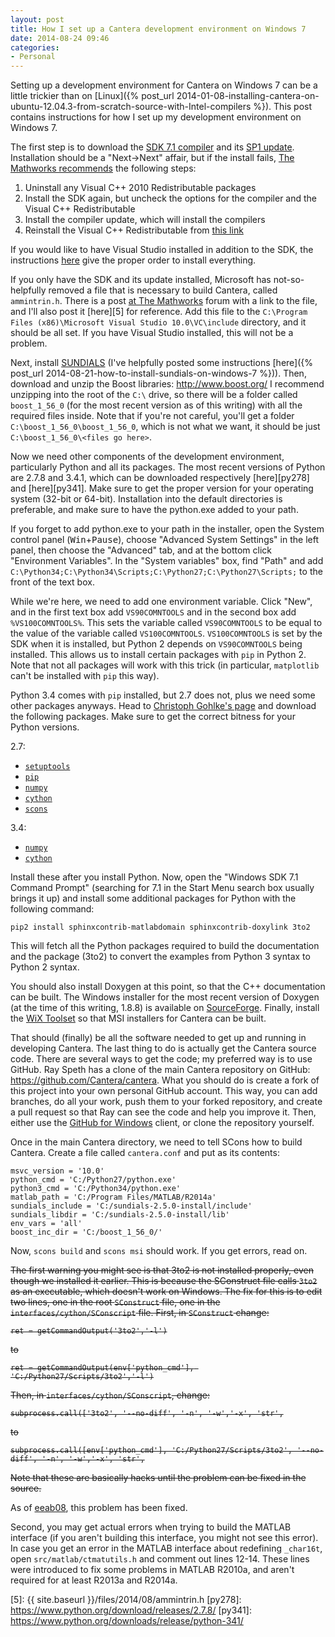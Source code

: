 ```yaml
---
layout: post
title: How I set up a Cantera development environment on Windows 7
date: 2014-08-24 09:46
categories:
- Personal
---
```

Setting up a development environment for Cantera on Windows 7 can be a little
trickier than on [Linux]({% post_url 2014-01-08-installing-cantera-on-ubuntu-12.04.3-from-scratch-source-with-Intel-compilers %}).
This post contains instructions for how I set up my development environment on Windows 7.
<!--more-->

The first step is to download the [SDK 7.1 compiler][1] and its [SP1 update][2].
Installation should be a "Next->Next" affair, but if the install fails,
[The Mathworks recommends][3] the following steps:

1. Uninstall any Visual C++ 2010 Redistributable packages
2. Install the SDK again, but uncheck the options for the compiler and the Visual C++ Redistributable
3. Install the compiler update, which will install the compilers
4. Reinstall the Visual C++ Redistributable from [this link](http://www.microsoft.com/en-us/download/details.aspx?id=14632)

If you would like to have Visual Studio installed in addition to the SDK, the instructions
[here](http://blogs.msdn.com/b/vcblog/archive/2011/03/31/10148110.aspx) give the proper
order to install everything.

If you only have the SDK and its update installed, Microsoft has not-so-helpfully
removed a file that is necessary to build Cantera, called `ammintrin.h`. There is a
post [at The Mathworks][4] forum with a link to the file, and I'll also post it
[here][5] for reference. Add this file to the `C:\Program Files (x86)\Microsoft Visual Studio 10.0\VC\include`
directory, and it should be all set. If you have Visual Studio installed,
this will not be a problem.

Next, install [SUNDIALS](http://computation.llnl.gov/casc/sundials/main.html) (I've helpfully
posted some instructions [here]({% post_url 2014-08-21-how-to-install-sundials-on-windows-7 %})).
Then, download and unzip the Boost libraries: <http://www.boost.org/>
I recommend unzipping into the root of the `C:\` drive, so there will be a folder called
`boost_1_56_0` (for the most recent version as of this writing) with all the required files inside.
Note that if you're not careful, you'll get a folder `C:\boost_1_56_0\boost_1_56_0`, which
is not what we want, it should be just `C:\boost_1_56_0\<files go here>`.

Now we need other components of the development environment, particularly Python
and all its packages. The most recent versions of Python are 2.7.8 and 3.4.1, which
can be downloaded respectively [here][py278] and [here][py341]. Make sure to get the
proper version for your operating system (32-bit or 64-bit).
Installation into the default directories is preferable, and make sure
to have the python.exe added to your path.

If you forget to add python.exe to your path
in the installer, open the System control panel (<kbd>Win</kbd>+<kbd>Pause</kbd>), choose
"Advanced System Settings" in the left panel, then choose the "Advanced" tab, and at the
bottom click "Environment Variables". In the "System variables" box, find "Path" and add
`C:\Python34;C:\Python34\Scripts;C:\Python27;C:\Python27\Scripts;` to the front of the
text box.

While we're here, we need to add one environment variable. Click "New", and in the
first text box add `VS90COMNTOOLS` and in the second box add `%VS100COMNTOOLS%`. This
sets the variable called `VS90COMNTOOLS` to be equal to the value of the variable called
`VS100COMNTOOLS`. `VS100COMNTOOLS` is set by the SDK when it is installed, but Python 2
depends on `VS90COMNTOOLS` being installed. This allows us to install certain packages
with `pip` in Python 2. Note that not all packages will work with this trick (in particular,
`matplotlib` can't be installed with `pip` this way).

Python 3.4 comes with `pip` installed, but 2.7 does not, plus we need some other packages anyways.
Head to [Christoph Gohlke's page](http://www.lfd.uci.edu/~gohlke/pythonlibs/) and download
the following packages. Make sure to get the correct bitness for your Python versions.

2.7:

-   [`setuptools`](http://www.lfd.uci.edu/~gohlke/pythonlibs/#setuptools)
-   [`pip`](http://www.lfd.uci.edu/~gohlke/pythonlibs/#pip)
-   [`numpy`](http://www.lfd.uci.edu/~gohlke/pythonlibs/#numpy)
-   [`cython`](http://www.lfd.uci.edu/~gohlke/pythonlibs/#cython)
-   [`scons`](http://www.lfd.uci.edu/~gohlke/pythonlibs/#scons)

3.4:

-   [`numpy`](http://www.lfd.uci.edu/~gohlke/pythonlibs/#numpy)
-   [`cython`](http://www.lfd.uci.edu/~gohlke/pythonlibs/#cython)

Install these after you install Python.
Now, open the "Windows SDK 7.1 Command Prompt" (searching for 7.1 in the Start Menu search
box usually brings it up) and install some additional packages for Python with the following command:

    pip2 install sphinxcontrib-matlabdomain sphinxcontrib-doxylink 3to2

This will fetch all the Python packages required to build the documentation and the package (3to2) to
convert the examples from Python 3 syntax to Python 2 syntax.

You should also install Doxygen at this point, so that the C++ documentation can be built.
The Windows installer for the most recent version of Doxygen (at the time of this writing, 1.8.8)
is available on [SourceForge](http://sourceforge.net/projects/doxygen/files/rel-1.8.8/doxygen-1.8.8-setup.exe).
Finally, install the [WiX Toolset](http://wixtoolset.org/) so that MSI installers for Cantera
can be built.

That should (finally) be all the software needed to get up and running in developing Cantera.
The last thing to do is actually get the Cantera source code.
There are several ways to get the code; my preferred way is to use GitHub.
Ray Speth has a clone of the main Cantera repository on GitHub: <https://github.com/Cantera/cantera>.
What you should do is create a fork of this project into your own personal GitHub account.
This way, you can add branches, do all your work, push them to your forked repository,
and create a pull request so that Ray can see the code and help you improve it.
Then, either use the [GitHub for Windows](http://windows.github.com) client, or clone
the repository yourself.

Once in the main Cantera directory, we need to tell SCons how to build Cantera.
Create a file called `cantera.conf` and put as its contents:

    msvc_version = '10.0'
    python_cmd = 'C:/Python27/python.exe'
    python3_cmd = 'C:/Python34/python.exe'
    matlab_path = 'C:/Program Files/MATLAB/R2014a'
    sundials_include = 'C:/sundials-2.5.0-install/include'
    sundials_libdir = 'C:/sundials-2.5.0-install/lib'
    env_vars = 'all'
    boost_inc_dir = 'C:/boost_1_56_0/'

Now, `scons build` and `scons msi` should work. If you get errors, read on.

<s>The first warning you might see is that 3to2 is not installed properly, even
though we installed it earlier. This is because the SConstruct file calls <code>3to2</code>
as an executable, which doesn't work on Windows. The fix for this is to edit
two lines, one in the root <code>SConstruct</code> file, one in the <code>interfaces/cython/SConscript</code>
file. First, in <code>SConstruct</code> change:

<pre><code>ret = getCommandOutput('3to2','-l')</code></pre>

to

<pre><code>ret = getCommandOutput(env['python_cmd'], 'C:/Python27/Scripts/3to2','-l')</code></pre>

Then, in <code>interfaces/cython/SConscript</code>, change:

<pre><code>subprocess.call(['3to2', '--no-diff', '-n', '-w','-x', 'str',</code></pre>

to

<pre><code>subprocess.call([env['python_cmd'], 'C:/Python27/Scripts/3to2', '--no-diff', '-n', '-w','-x', 'str',</code></pre>

Note that these are basically hacks until the problem can be fixed in the source.</s>

As of [eeab08](https://github.com/Cantera/cantera/commit/eeab08d683fbbf40924b11fdc4d84e74a311aa1b), this problem has been fixed.

Second, you may get actual errors when trying to build the MATLAB interface
(if you aren't building this interface, you might not see this error).
In case you get an error in the MATLAB interface about redefining `_char16t`,
open `src/matlab/ctmatutils.h` and comment out lines 12-14. These lines
were introduced to fix some problems in MATLAB R2010a, and aren't required
for at least R2013a and R2014a.

[1]: http://www.microsoft.com/en-us/download/details.aspx?id=8279
[2]: http://www.microsoft.com/en-us/download/details.aspx?id=4422
[3]: http://www.mathworks.com/matlabcentral/answers/95039-why-does-the-sdk-7-1-installation-fail-with-an-installation-failed-message-on-my-windows-system
[4]: http://www.mathworks.com/matlabcentral/answers/90383-fix-problem-when-mex-cpp-file
[5]: {{ site.baseurl }}/files/2014/08/ammintrin.h
[py278]: https://www.python.org/download/releases/2.7.8/
[py341]: https://www.python.org/downloads/release/python-341/
